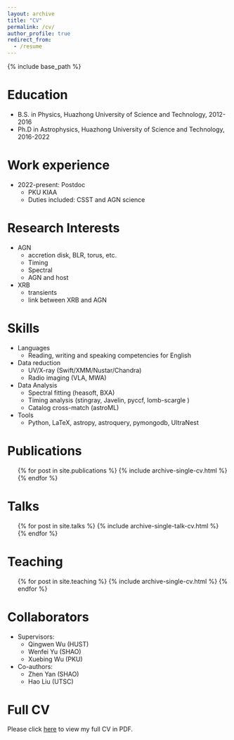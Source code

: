 ```yaml
---
layout: archive
title: "CV"
permalink: /cv/
author_profile: true
redirect_from:
  - /resume
---
```


{% include base_path %}

Education
======
* B.S. in Physics, Huazhong University of Science and Technology, 2012-2016
* Ph.D in Astrophysics, Huazhong University of Science and Technology, 2016-2022

Work experience
======
* 2022-present: Postdoc
  * PKU KIAA
  * Duties included: CSST and AGN science
  

Research Interests
=====
+ AGN
   + accretion disk, BLR, torus, etc.
   + Timing
   + Spectral
   + AGN and host
+ XRB
   + transients
   + link between XRB and AGN


Skills
======
* Languages
  * Reading, writing and speaking competencies for English
* Data reduction
  * UV/X-ray (Swift/XMM/Nustar/Chandra)
  * Radio imaging (VLA, MWA)
* Data Analysis
  * Spectral fitting (heasoft, BXA)
  * Timing analysis (stingray, Javelin, pyccf, lomb-scargle )
  * Catalog cross-match (astroML)
* Tools
  * Python, LaTeX, astropy, astroquery, pymongodb, UltraNest



Publications
======
  <ul>{% for post in site.publications %}
    {% include archive-single-cv.html %}
  {% endfor %}</ul>
  
Talks
======
  <ul>{% for post in site.talks %}
    {% include archive-single-talk-cv.html %}
  {% endfor %}</ul>
  
Teaching
======
  <ul>{% for post in site.teaching %}
    {% include archive-single-cv.html %}
  {% endfor %}</ul>
  

Collaborators
======
* Supervisors:
  * Qingwen Wu (HUST)
  * Wenfei Yu (SHAO)
  * Xuebing Wu (PKU)
* Co-authors:
  * Zhen Yan (SHAO)
  * Hao Liu (UTSC)


Full CV
=================
Please click [here](./cv/CV_lyubing.pdf) to view my full CV in PDF.
